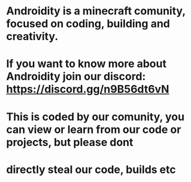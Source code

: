 # Androidity is a minecraft comunity, focused on coding, building and creativity.
# If you want to know more about Androidity join our discord: https://discord.gg/n9B56dt6vN
# This is coded by our comunity, you can view or learn from our code or projects, but please dont
# directly steal our code, builds etc
